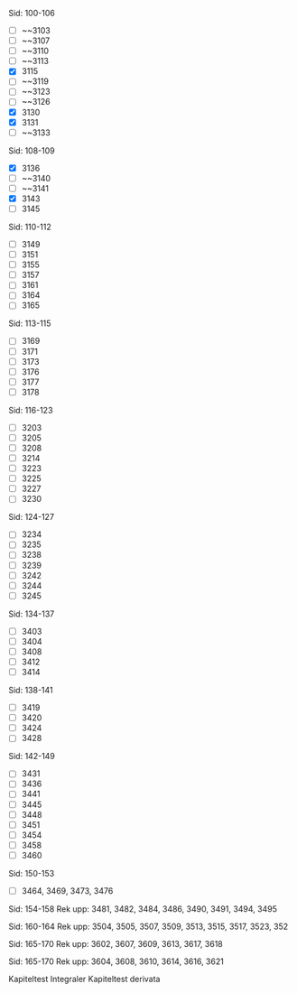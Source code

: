 Sid: 100-106
- [ ] ~~3103
- [ ] ~~3107
- [ ] ~~3110
- [ ] ~~3113
- [x] 3115
- [ ] ~~3119
- [ ] ~~3123
- [ ] ~~3126
- [x] 3130
- [x] 3131
- [ ] ~~3133

Sid: 108-109
- [x] 3136
- [ ] ~~3140
- [ ] ~~3141
- [x] 3143
- [ ] 3145

Sid: 110-112
- [ ] 3149
- [ ] 3151
- [ ] 3155
- [ ] 3157
- [ ] 3161
- [ ] 3164
- [ ] 3165

Sid: 113-115
- [ ] 3169
- [ ] 3171
- [ ] 3173
- [ ] 3176
- [ ] 3177
- [ ] 3178

Sid: 116-123
- [ ] 3203
- [ ] 3205
- [ ] 3208
- [ ] 3214
- [ ] 3223
- [ ] 3225
- [ ] 3227
- [ ] 3230

Sid: 124-127
- [ ] 3234
- [ ] 3235
- [ ] 3238
- [ ] 3239
- [ ] 3242
- [ ] 3244
- [ ] 3245

Sid: 134-137
- [ ] 3403
- [ ] 3404
- [ ] 3408
- [ ] 3412
- [ ] 3414

Sid: 138-141
- [ ] 3419
- [ ] 3420
- [ ] 3424
- [ ] 3428

Sid: 142-149
- [ ] 3431
- [ ] 3436
- [ ] 3441
- [ ] 3445
- [ ] 3448
- [ ] 3451
- [ ] 3454
- [ ] 3458
- [ ] 3460

Sid: 150-153
- [ ] 3464, 3469, 3473, 3476

Sid: 154-158 Rek upp: 3481, 3482, 3484, 3486, 3490, 3491, 3494, 3495

Sid: 160-164 Rek upp: 3504, 3505, 3507, 3509, 3513, 3515, 3517, 3523, 352

Sid: 165-170 Rek upp: 3602, 3607, 3609, 3613, 3617, 3618

Sid: 165-170 Rek upp: 3604, 3608, 3610, 3614, 3616, 3621

Kapiteltest Integraler
Kapiteltest derivata